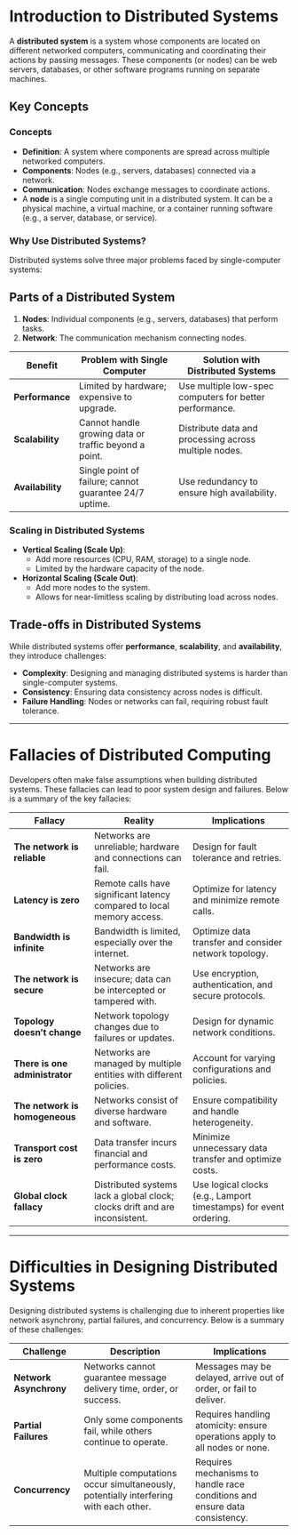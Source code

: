 # Introduction to Distributed Systems

A **distributed system** is a system whose components are located on different networked computers, communicating and coordinating their actions by passing messages. These components (or nodes) can be web servers, databases, or other software programs running on separate machines.


## Key Concepts

### **Concepts**
- **Definition**: A system where components are spread across multiple networked computers.
- **Components**: Nodes (e.g., servers, databases) connected via a network.
- **Communication**: Nodes exchange messages to coordinate actions.
- A **node** is a single computing unit in a distributed system. It can be a physical machine, a virtual machine, or a container running software (e.g., a server, database, or service).

### **Why Use Distributed Systems?**
Distributed systems solve three major problems faced by single-computer systems:

## Parts of a Distributed System
1. **Nodes**: Individual components (e.g., servers, databases) that perform tasks.
2. **Network**: The communication mechanism connecting nodes.


| **Benefit**      | **Problem with Single Computer**                          | **Solution with Distributed Systems**                  |
|-------------------|-----------------------------------------------------------|-------------------------------------------------------|
| **Performance**   | Limited by hardware; expensive to upgrade.                | Use multiple low-spec computers for better performance. |
| **Scalability**   | Cannot handle growing data or traffic beyond a point.     | Distribute data and processing across multiple nodes.  |
| **Availability**  | Single point of failure; cannot guarantee 24/7 uptime.    | Use redundancy to ensure high availability.            |


### **Scaling in Distributed Systems**
- **Vertical Scaling (Scale Up)**:
  - Add more resources (CPU, RAM, storage) to a single node.
  - Limited by the hardware capacity of the node.
- **Horizontal Scaling (Scale Out)**:
  - Add more nodes to the system.
  - Allows for near-limitless scaling by distributing load across nodes.

## Trade-offs in Distributed Systems
While distributed systems offer **performance**, **scalability**, and **availability**, they introduce challenges:
- **Complexity**: Designing and managing distributed systems is harder than single-computer systems.
- **Consistency**: Ensuring data consistency across nodes is difficult.
- **Failure Handling**: Nodes or networks can fail, requiring robust fault tolerance.

---

# Fallacies of Distributed Computing

Developers often make false assumptions when building distributed systems. These fallacies can lead to poor system design and failures. Below is a summary of the key fallacies:

| **Fallacy**                     | **Reality**                                                                 | **Implications**                                                                 |
|----------------------------------|-----------------------------------------------------------------------------|---------------------------------------------------------------------------------|
| **The network is reliable**      | Networks are unreliable; hardware and connections can fail.                 | Design for fault tolerance and retries.                                         |
| **Latency is zero**              | Remote calls have significant latency compared to local memory access.      | Optimize for latency and minimize remote calls.                                 |
| **Bandwidth is infinite**        | Bandwidth is limited, especially over the internet.                        | Optimize data transfer and consider network topology.                           |
| **The network is secure**        | Networks are insecure; data can be intercepted or tampered with.           | Use encryption, authentication, and secure protocols.                          |
| **Topology doesn’t change**      | Network topology changes due to failures or updates.                       | Design for dynamic network conditions.                                          |
| **There is one administrator**   | Networks are managed by multiple entities with different policies.         | Account for varying configurations and policies.                                |
| **The network is homogeneous**   | Networks consist of diverse hardware and software.                         | Ensure compatibility and handle heterogeneity.                                  |
| **Transport cost is zero**       | Data transfer incurs financial and performance costs.                      | Minimize unnecessary data transfer and optimize costs.                          |
| **Global clock fallacy**         | Distributed systems lack a global clock; clocks drift and are inconsistent. | Use logical clocks (e.g., Lamport timestamps) for event ordering.               |

---

# Difficulties in Designing Distributed Systems

Designing distributed systems is challenging due to inherent properties like network asynchrony, partial failures, and concurrency. Below is a summary of these challenges:

| **Challenge**            | **Description**                                                                 | **Implications**                                                                 |
|--------------------------|---------------------------------------------------------------------------------|---------------------------------------------------------------------------------|
| **Network Asynchrony**    | Networks cannot guarantee message delivery time, order, or success.             | Messages may be delayed, arrive out of order, or fail to deliver.               |
| **Partial Failures**      | Only some components fail, while others continue to operate.                    | Requires handling atomicity: ensure operations apply to all nodes or none.      |
| **Concurrency**           | Multiple computations occur simultaneously, potentially interfering with each other. | Requires mechanisms to handle race conditions and ensure data consistency.      |


